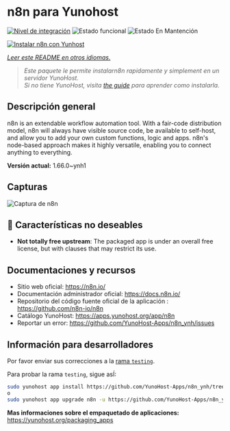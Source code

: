 <!--
Este archivo README esta generado automaticamente<https://github.com/YunoHost/apps/tree/master/tools/readme_generator>
No se debe editar a mano.
-->

# n8n para Yunohost

[![Nivel de integración](https://dash.yunohost.org/integration/n8n.svg)](https://ci-apps.yunohost.org/ci/apps/n8n/) ![Estado funcional](https://ci-apps.yunohost.org/ci/badges/n8n.status.svg) ![Estado En Mantención](https://ci-apps.yunohost.org/ci/badges/n8n.maintain.svg)

[![Instalar n8n con Yunhost](https://install-app.yunohost.org/install-with-yunohost.svg)](https://install-app.yunohost.org/?app=n8n)

*[Leer este README en otros idiomas.](./ALL_README.md)*

> *Este paquete le permite instalarn8n rapidamente y simplement en un servidor YunoHost.*  
> *Si no tiene YunoHost, visita [the guide](https://yunohost.org/install) para aprender como instalarla.*

## Descripción general

n8n is an extendable workflow automation tool. With a fair-code distribution model, n8n will always have visible source code, be available to self-host, and allow you to add your own custom functions, logic and apps. n8n's node-based approach makes it highly versatile, enabling you to connect anything to everything.

**Versión actual:** 1.66.0~ynh1

## Capturas

![Captura de n8n](./doc/screenshots/n8n-screenshot.png)

## :red_circle: Características no deseables

- **Not totally free upstream**: The packaged app is under an overall free license, but with clauses that may restrict its use.

## Documentaciones y recursos

- Sitio web oficial: <https://n8n.io/>
- Documentación administrador oficial: <https://docs.n8n.io/>
- Repositorio del código fuente oficial de la aplicación : <https://github.com/n8n-io/n8n>
- Catálogo YunoHost: <https://apps.yunohost.org/app/n8n>
- Reportar un error: <https://github.com/YunoHost-Apps/n8n_ynh/issues>

## Información para desarrolladores

Por favor enviar sus correcciones a la [rama `testing`](https://github.com/YunoHost-Apps/n8n_ynh/tree/testing).

Para probar la rama `testing`, sigue asÍ:

```bash
sudo yunohost app install https://github.com/YunoHost-Apps/n8n_ynh/tree/testing --debug
o
sudo yunohost app upgrade n8n -u https://github.com/YunoHost-Apps/n8n_ynh/tree/testing --debug
```

**Mas informaciones sobre el empaquetado de aplicaciones:** <https://yunohost.org/packaging_apps>
